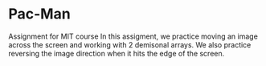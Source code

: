 # Pac-Man
Assignment for MIT course
In this assigment, we practice moving an image across the screen and working with 2 demisonal arrays. We also practice reversing the image direction when it hits the edge of the screen.
